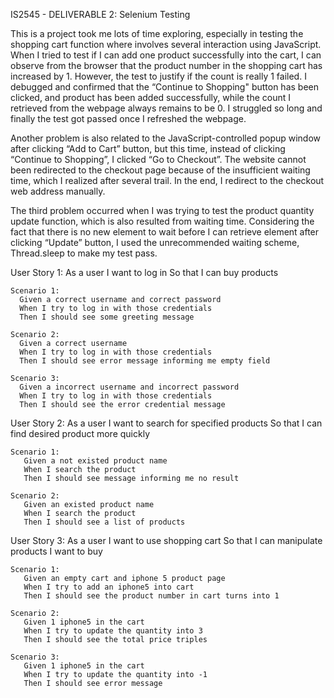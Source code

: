 IS2545 - DELIVERABLE 2: Selenium Testing

This is a project took me lots of time exploring, especially in testing the shopping cart function where involves several interaction using JavaScript. 
When I tried to test if I can add one product successfully into the cart, I can observe from the browser that the product number in the shopping cart has increased by 1. However, the test to justify if the count is really 1 failed.  I debugged and confirmed that the “Continue to Shopping" button has been clicked, and product has been added successfully, while the count I retrieved from the webpage always remains to be 0. I struggled so long and finally the test got passed once I refreshed the webpage. 

Another problem is also related to the JavaScript-controlled popup window after clicking “Add to Cart” button, but this time, instead of clicking “Continue to Shopping”, I clicked “Go to Checkout”.  The website cannot been redirected to the checkout page because of the insufficient waiting time, which I realized after several trail. In the end, I redirect to the checkout web address manually.

The third problem occurred when I was trying to test the product quantity update function, which is also resulted from waiting time.  Considering the fact that there is no new element to wait before I can retrieve element after clicking “Update” button, I used the unrecommended waiting scheme, Thread.sleep to make my test pass.  

User Story 1:
    As a user
    I want to log in
    So that I can buy products
    
    Scenario 1:   
      Given a correct username and correct password
      When I try to log in with those credentials
      Then I should see some greeting message
     
    Scenario 2:
      Given a correct username
      When I try to log in with those credentials
      Then I should see error message informing me empty field
     
    Scenario 3:
      Given a incorrect username and incorrect password
      When I try to log in with those credentials
      Then I should see the error credential message

User Story 2:
    As a user
    I want to search for specified products
    So that I can find desired product more quickly
    
    Scenario 1:
       Given a not existed product name
       When I search the product
       Then I should see message informing me no result

    Scenario 2:
       Given an existed product name
       When I search the product
       Then I should see a list of products
     
User Story 3:
    As a user
    I want to use shopping cart
    So that I can manipulate products I want to buy
     
    Scenario 1:
       Given an empty cart and iphone 5 product page
       When I try to add an iphone5 into cart
       Then I should see the product number in cart turns into 1
    
    Scenario 2:
       Given 1 iphone5 in the cart
       When I try to update the quantity into 3
       Then I should see the total price triples
       
    Scenario 3:
       Given 1 iphone5 in the cart
       When I try to update the quantity into -1
       Then I should see error message
